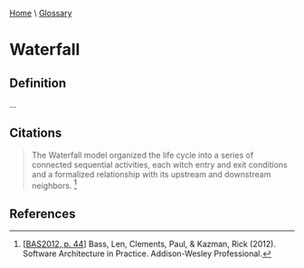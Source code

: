 [Home](../../index.html) \ [Glossary](glossary.html)

# Waterfall

## Definition

...  

## Citations

> The Waterfall model organized the life cycle into a series of connected sequential activities, each witch entry and exit conditions and a formalized relationship with its upstream and downstream neighbors. [^1]

## References

[^1]: [[BAS2012, p. 44](../references/books/Software-Architecture-in-Practice.html)] Bass, Len, Clements, Paul, & Kazman, Rick (2012). Software Architecture in Practice. Addison-Wesley Professional.
